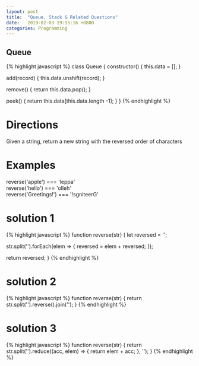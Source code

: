 ```yaml
---
layout: post
title:  "Queue, Stack & Related Questions"
date:   2019-02-03 19:55:16 +0800
categories: Programming
---
```


## Queue
{% highlight javascript %}
class Queue {
  constructor() {
    this.data = [];
  }

  add(record) {
    this.data.unshift(record);
  }

  remove() {
    return this.data.pop();
  }

  peek() {
    return this.data[this.data.length -1];
  }
}
{% endhighlight %}



# Directions
Given a string, return a new string with the reversed order of characters

# Examples
reverse('apple') === 'leppa' <br/>
reverse('hello') === 'olleh' <br/>
reverse('Greetings!') === '!sgniteerG'

# solution 1
{% highlight javascript %}
function reverse(str) {
  let reversed = '';

  str.split('').forEach(elem => {
    reversed = elem + reversed;
  });

  return reversed;
}
{% endhighlight %}

# solution 2
{% highlight javascript %}
function reverse(str) {
  return str.split('').reverse().join('');
}
{% endhighlight %}

# solution 3
{% highlight javascript %}
function reverse(str) {
  return str.split('').reduce((acc, elem) => {
    return elem + acc;
  }, '');
}
{% endhighlight %}